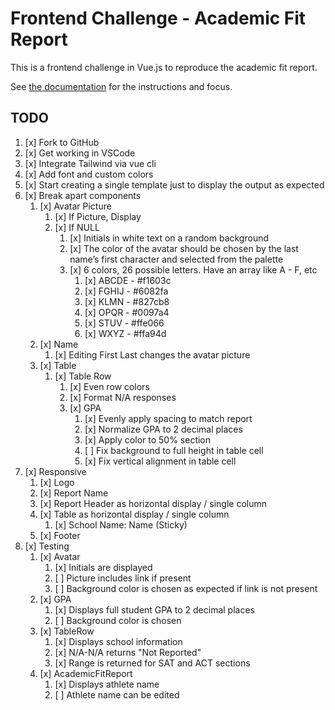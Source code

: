 # Frontend Challenge - Academic Fit Report

This is a frontend challenge in Vue.js to reproduce the academic fit report.

See [the documentation](documentation/index.md) for the instructions and focus.

## TODO

1. [x] Fork to GitHub
2. [x] Get working in VSCode
3. [x] Integrate Tailwind via vue cli
4. [x] Add font and custom colors
5. [x] Start creating a single template just to display the output as expected
6. [x] Break apart components
    1. [x] Avatar Picture
        1. [x] If Picture, Display
        2. [x] If NULL
            1. [x] Initials in white text on a random background
            2. [x] The color of the avatar should be chosen by the last name’s first character and selected from the palette
            3. [x] 6 colors, 26 possible letters. Have an array like A - F, etc
                1. [x] ABCDE - #f1603c
                2. [x] FGHIJ - #6082fa
                3. [x] KLMN - #827cb8
                4. [x] OPQR - #0097a4
                5. [x] STUV - #ffe066
                6. [x] WXYZ - #ffa94d
    2. [x] Name
        1. [x] Editing First Last changes the avatar picture
    3. [x] Table
        1. [x] Table Row
            1. [x] Even row colors
            2. [x] Format N/A responses
            3. [x] GPA
                1. [x] Evenly apply spacing to match report
                2. [x] Normalize GPA to 2 decimal places
                3. [x] Apply color to 50% section
                4. [ ] Fix background to full height in table cell
                5. [x] Fix vertical alignment in table cell
7. [x] Responsive
    1. [x] Logo
    2. [x] Report Name
    3. [x] Report Header as horizontal display / single column
    4. [x] Table as horizontal display / single column
        1. [x] School Name: Name (Sticky)
    5. [x] Footer
8. [x] Testing
    1. [x] Avatar
        1. [x] Initials are displayed
        2. [ ] Picture includes link if present
        3. [ ] Background color is chosen as expected if link is not present
    2. [x] GPA
        1. [x] Displays full student GPA to 2 decimal places
        2. [ ] Background color is chosen
    3. [x] TableRow
        1. [x] Displays school information
        2. [x] N/A-N/A returns "Not Reported"
        3. [x] Range is returned for SAT and ACT sections
    4. [x] AcademicFitReport
        1. [x] Displays athlete name
        2. [ ] Athlete name can be edited
